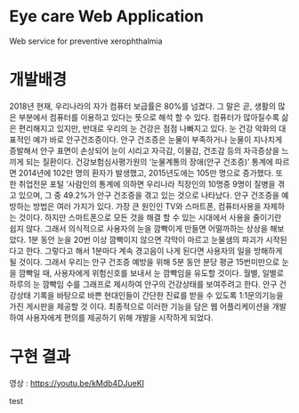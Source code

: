 # Eye care Web Application
Web service for preventive xerophthalmia

# 개발배경
 2018년 현재, 우리나라의 자가 컴퓨터 보급률은 80%를 넘겼다. 그 말은 곧, 생활의 많은 부분에서 컴퓨터를 이용하고 있다는 뜻으로 해석 할 수 있다. 컴퓨터가 많아질수록 삶은 편리해지고 있지만, 반대로 우리의 눈 건강은 점점 나빠지고 있다. 눈 건강 악화의 대표적인 예가 바로 안구건조증이다. 안구 건조증은 눈물이 부족하거나 눈물이 지나치게 증발해서 안구 표면이 손상되어 눈이 시리고 자극감, 이물감, 건조감 등의 자극증상을 느끼게 되는 질환이다. 건강보험심사평가원의 ‘눈물계통의 장애(안구 건조증)’ 통계에 따르면 2014년에 102만 명의 환자가 발생했고, 2015년도에는 105만 명으로 증가했다. 또한 취업전문 포털 ‘사람인의 통계에 의하면 우리나라 직장인의 10명중 9명이 질병을 겪고 있으며, 그 중 49.2%가 안구 건조증을 겪고 있는 것으로 나타났다. 안구 건조증을 예방하는 방법은 여러 가지가 있다. 가장 큰 원인인  TV와 스마트폰, 컴퓨터사용을 자제하는 것이다. 하지만 스마트폰으로 모든 것을 해결 할 수 있는 시대에서 사용을 줄이기란 쉽지 않다. 그래서 의식적으로 사용자의 눈을 깜빡이게 만들면 어떨까하는 상상을 해보았다. 1분 동안 눈을 20번 이상 깜빡이지 않으면 각막이 마르고 눈물샘의 파괴가 시작된다고 한다. 그렇다고 해서 1분마다 계속 경고음이 나게 된다면 사용자의 일을 방해하게 될 것이다. 그래서 우리는 안구 건조증 예방을 위해 5분 동안 분당 평균 15번미만으로 눈을 깜빡일 때, 사용자에게 위험신호를 보내서 눈 깜빡임을 유도할 것이다. 월별, 일별로 하루의 눈 깜빡임 수를 그래프로 제시하여 안구의 건강상태를 보여주려고 한다. 안구 건강상태 기록을 바탕으로 바쁜 현대인들이 간단한 진료를 받을 수 있도록 1:1문의기능을 가진 게시판을 제공할 것 이다. 최종적으로 이러한 기능을 담은 웹 어플리케이션을 개발하여 사용자에게 편의를 제공하기 위해 개발을 시작하게 되었다.

# 구현 결과

영상 : https://youtu.be/kMdb4DJueKI

test
